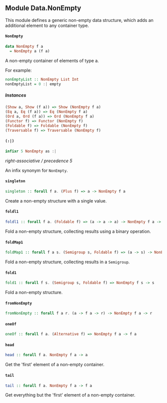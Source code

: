 ## Module Data.NonEmpty

This module defines a generic non-empty data structure, which adds an additional
element to any container type.

#### `NonEmpty`

``` purescript
data NonEmpty f a
  = NonEmpty a (f a)
```

A non-empty container of elements of type a.

For example:

```purescript
nonEmptyList :: NonEmpty List Int
nonEmptyList = 0 :| empty
```

##### Instances
``` purescript
(Show a, Show (f a)) => Show (NonEmpty f a)
(Eq a, Eq (f a)) => Eq (NonEmpty f a)
(Ord a, Ord (f a)) => Ord (NonEmpty f a)
(Functor f) => Functor (NonEmpty f)
(Foldable f) => Foldable (NonEmpty f)
(Traversable f) => Traversable (NonEmpty f)
```

#### `(:|)`

``` purescript
infixr 5 NonEmpty as :|
```

_right-associative / precedence 5_

An infix synonym for `NonEmpty`.

#### `singleton`

``` purescript
singleton :: forall f a. (Plus f) => a -> NonEmpty f a
```

Create a non-empty structure with a single value.

#### `foldl1`

``` purescript
foldl1 :: forall f a. (Foldable f) => (a -> a -> a) -> NonEmpty f a -> a
```

Fold a non-empty structure, collecting results using a binary operation.

#### `foldMap1`

``` purescript
foldMap1 :: forall f a s. (Semigroup s, Foldable f) => (a -> s) -> NonEmpty f a -> s
```

Fold a non-empty structure, collecting results in a `Semigroup`.

#### `fold1`

``` purescript
fold1 :: forall f s. (Semigroup s, Foldable f) => NonEmpty f s -> s
```

Fold a non-empty structure.

#### `fromNonEmpty`

``` purescript
fromNonEmpty :: forall f a r. (a -> f a -> r) -> NonEmpty f a -> r
```

#### `oneOf`

``` purescript
oneOf :: forall f a. (Alternative f) => NonEmpty f a -> f a
```

#### `head`

``` purescript
head :: forall f a. NonEmpty f a -> a
```

Get the 'first' element of a non-empty container.

#### `tail`

``` purescript
tail :: forall f a. NonEmpty f a -> f a
```

Get everything but the 'first' element of a non-empty container.


